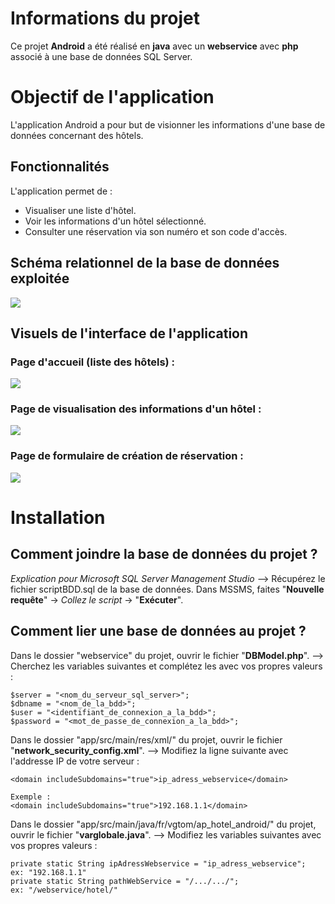 # Informations du projet

Ce projet **Android** a été réalisé en **java** avec un **webservice** avec **php** associé à une base de données SQL Server.


# Objectif de l'application

L'application Android a pour but de visionner les informations d'une base de données concernant des hôtels.

## Fonctionnalités

L'application permet de :
- Visualiser une liste d'hôtel.
- Voir les informations d'un hôtel sélectionné.
- Consulter une réservation via son numéro et son code d'accès.

## Schéma relationnel de la base de données exploitée

![](https://github.com/vgtom4/SIO2-AP-HOTEL-APPLI/blob/master/imagesProjet/schema_bdd.png?raw=true)

## Visuels de l'interface de l'application

### Page d'accueil (liste des hôtels) :
![](imagesProjet/preview_listehotels.png)

### Page de visualisation des informations d'un hôtel :
![](imagesProjet/preview_infohotel.png)

### Page de formulaire de création de réservation :
![](imagesProjet/preview_consultation.png)


# Installation

## Comment joindre la base de données du projet ?

*Explication pour Microsoft SQL Server Management Studio*
--> Récupérez le fichier scriptBDD.sql de la base de données.
Dans MSSMS, faites "**Nouvelle requête**" -> *Collez le script* -> "**Exécuter**".

## Comment lier une base de données au projet ?

Dans le dossier "webservice" du projet, ouvrir le fichier "**DBModel.php**".
--> Cherchez les variables suivantes et complétez les avec vos propres valeurs :

	$server = "<nom_du_serveur_sql_server>";
	$dbname = "<nom_de_la_bdd>";
	$user = "<identifiant_de_connexion_a_la_bdd>";
	$password = "<mot_de_passe_de_connexion_a_la_bdd>";


Dans le dossier "app/src/main/res/xml/" du projet, ouvrir le fichier "**network_security_config.xml**".
--> Modifiez la ligne suivante avec l'addresse IP de votre serveur :

	<domain includeSubdomains="true">ip_adress_webservice</domain>
 
	Exemple :
	<domain includeSubdomains="true">192.168.1.1</domain>


 Dans le dossier "app/src/main/java/fr/vgtom/ap_hotel_android/" du projet, ouvrir le fichier "**varglobale.java**".
--> Modifiez les variables suivantes avec vos propres valeurs :

	private static String ipAdressWebservice = "ip_adress_webservice";     ex: "192.168.1.1"
	private static String pathWebService = "/.../.../";                    ex: "/webservice/hotel/"
